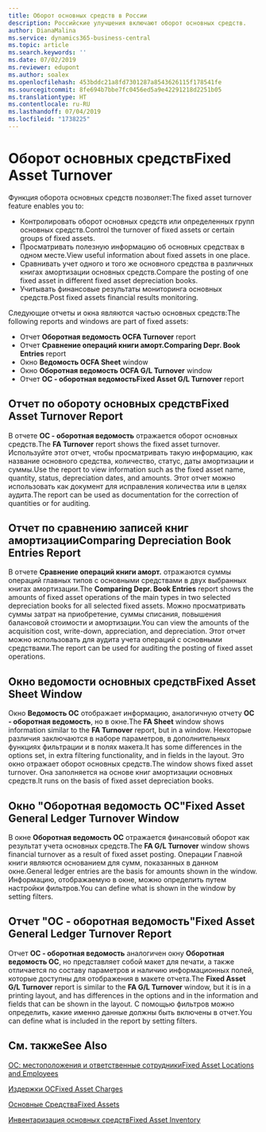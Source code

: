 ```yaml
---
title: Оборот основных средств в России
description: Российские улучшения включают оборот основных средств.
author: DianaMalina
ms.service: dynamics365-business-central
ms.topic: article
ms.search.keywords: ''
ms.date: 07/02/2019
ms.reviewer: edupont
ms.author: soalex
ms.openlocfilehash: 453bddc21a8fd7301287a8543626115f178541fe
ms.sourcegitcommit: 8fe694b7bbe7fc0456ed5a9e42291218d2251b05
ms.translationtype: HT
ms.contentlocale: ru-RU
ms.lasthandoff: 07/04/2019
ms.locfileid: "1738225"
---
```

# <a name="fixed-asset-turnover"></a><span data-ttu-id="fdd67-103">Оборот основных средств</span><span class="sxs-lookup"><span data-stu-id="fdd67-103">Fixed Asset Turnover</span></span>

<span data-ttu-id="fdd67-104">Функция оборота основных средств позволяет:</span><span class="sxs-lookup"><span data-stu-id="fdd67-104">The fixed asset turnover feature enables you to:</span></span> 

- <span data-ttu-id="fdd67-105">Контролировать оборот основных средств или определенных групп основных средств.</span><span class="sxs-lookup"><span data-stu-id="fdd67-105">Control the turnover of fixed assets or certain groups of fixed assets.</span></span>
- <span data-ttu-id="fdd67-106">Просматривать полезную информацию об основных средствах в одном месте.</span><span class="sxs-lookup"><span data-stu-id="fdd67-106">View useful information about fixed assets in one place.</span></span>
- <span data-ttu-id="fdd67-107">Сравнивать учет одного и того же основного средства в различных книгах амортизации основных средств.</span><span class="sxs-lookup"><span data-stu-id="fdd67-107">Compare the posting of one fixed asset in different fixed asset depreciation books.</span></span>
- <span data-ttu-id="fdd67-108">Учитывать финансовые результаты мониторинга основных средств.</span><span class="sxs-lookup"><span data-stu-id="fdd67-108">Post fixed assets financial results monitoring.</span></span> 

<span data-ttu-id="fdd67-109">Следующие отчеты и окна являются частью основных средств:</span><span class="sxs-lookup"><span data-stu-id="fdd67-109">The following reports and windows are part of fixed assets:</span></span> 

- <span data-ttu-id="fdd67-110">Отчет **Оборотная ведомость ОС**</span><span class="sxs-lookup"><span data-stu-id="fdd67-110">**FA Turnover** report</span></span>
- <span data-ttu-id="fdd67-111">Отчет **Сравнение операций книги аморт.**</span><span class="sxs-lookup"><span data-stu-id="fdd67-111">**Comparing Depr. Book Entries** report</span></span>
- <span data-ttu-id="fdd67-112">Окно **Ведомость ОС**</span><span class="sxs-lookup"><span data-stu-id="fdd67-112">**FA Sheet** window</span></span>
- <span data-ttu-id="fdd67-113">Окно **Оборотная ведомость ОС**</span><span class="sxs-lookup"><span data-stu-id="fdd67-113">**FA G/L Turnover** window</span></span>
- <span data-ttu-id="fdd67-114">Отчет **ОС - оборотная ведомость**</span><span class="sxs-lookup"><span data-stu-id="fdd67-114">**Fixed Asset G/L Turnover** report</span></span>

 

## <a name="fixed-asset-turnover-report"></a><span data-ttu-id="fdd67-115">Отчет по обороту основных средств</span><span class="sxs-lookup"><span data-stu-id="fdd67-115">Fixed Asset Turnover Report</span></span> 

<span data-ttu-id="fdd67-116">В отчете **ОС - оборотная ведомость** отражается оборот основных средств.</span><span class="sxs-lookup"><span data-stu-id="fdd67-116">The **FA Turnover** report shows the fixed asset turnover.</span></span> <span data-ttu-id="fdd67-117">Используйте этот отчет, чтобы просматривать такую информацию, как название основного средства, количество, статус, даты амортизации и суммы.</span><span class="sxs-lookup"><span data-stu-id="fdd67-117">Use the report to view information such as the fixed asset name, quantity, status, depreciation dates, and amounts.</span></span> <span data-ttu-id="fdd67-118">Этот отчет можно использовать как документ для исправления количества или в целях аудита.</span><span class="sxs-lookup"><span data-stu-id="fdd67-118">The report can be used as documentation for the correction of quantities or for auditing.</span></span>

 

## <a name="comparing-depreciation-book-entries-report"></a><span data-ttu-id="fdd67-119">Отчет по сравнению записей книг амортизации</span><span class="sxs-lookup"><span data-stu-id="fdd67-119">Comparing Depreciation Book Entries Report</span></span> 

<span data-ttu-id="fdd67-120">В отчете **Сравнение операций книги аморт.** отражаются суммы операций главных типов с основными средствами в двух выбранных книгах амортизации.</span><span class="sxs-lookup"><span data-stu-id="fdd67-120">The **Comparing Depr. Book Entries** report shows the amounts of fixed asset operations of the main types in two selected depreciation books for all selected fixed assets.</span></span> <span data-ttu-id="fdd67-121">Можно просматривать суммы затрат на приобретение, суммы списания, повышения балансовой стоимости и амортизации.</span><span class="sxs-lookup"><span data-stu-id="fdd67-121">You can view the amounts of the acquisition cost, write-down, appreciation, and depreciation.</span></span> <span data-ttu-id="fdd67-122">Этот отчет можно использовать для аудита учета операций с основными средствами.</span><span class="sxs-lookup"><span data-stu-id="fdd67-122">The report can be used for auditing the posting of fixed asset operations.</span></span>

 

## <a name="fixed-asset-sheet-window"></a><span data-ttu-id="fdd67-123">Окно ведомости основных средств</span><span class="sxs-lookup"><span data-stu-id="fdd67-123">Fixed Asset Sheet Window</span></span>

<span data-ttu-id="fdd67-124">Окно **Ведомость ОС** отображает информацию, аналогичную отчету **ОС - оборотная ведомость**, но в окне.</span><span class="sxs-lookup"><span data-stu-id="fdd67-124">The **FA Sheet** window shows information similar to the **FA Turnover** report, but in a window.</span></span> <span data-ttu-id="fdd67-125">Некоторые различия заключаются в наборе параметров, в дополнительных функциях фильтрации и в полях макета.</span><span class="sxs-lookup"><span data-stu-id="fdd67-125">It has some differences in the options set, in extra filtering functionality, and in fields in the layout.</span></span> <span data-ttu-id="fdd67-126">Это окно отражает оборот основных средств.</span><span class="sxs-lookup"><span data-stu-id="fdd67-126">The window shows fixed asset turnover.</span></span> <span data-ttu-id="fdd67-127">Она заполняется на основе книг амортизации основных средств.</span><span class="sxs-lookup"><span data-stu-id="fdd67-127">It runs on the basis of fixed asset depreciation books.</span></span>

 

## <a name="fixed-asset-general-ledger-turnover-window"></a><span data-ttu-id="fdd67-128">Окно "Оборотная ведомость ОС"</span><span class="sxs-lookup"><span data-stu-id="fdd67-128">Fixed Asset General Ledger Turnover Window</span></span> 

<span data-ttu-id="fdd67-129">В окне **Оборотная ведомость ОС** отражается финансовый оборот как результат учета основных средств.</span><span class="sxs-lookup"><span data-stu-id="fdd67-129">The **FA G/L Turnover** window shows financial turnover as a result of fixed asset posting.</span></span> <span data-ttu-id="fdd67-130">Операции Главной книги являются основанием для сумм, показанных в данном окне.</span><span class="sxs-lookup"><span data-stu-id="fdd67-130">General ledger entries are the basis for amounts shown in the window.</span></span> <span data-ttu-id="fdd67-131">Информацию, отображаемую в окне, можно определить путем настройки фильтров.</span><span class="sxs-lookup"><span data-stu-id="fdd67-131">You can define what is shown in the window by setting filters.</span></span>

 

## <a name="fixed-asset-general-ledger-turnover-report"></a><span data-ttu-id="fdd67-132">Отчет "ОС - оборотная ведомость"</span><span class="sxs-lookup"><span data-stu-id="fdd67-132">Fixed Asset General Ledger Turnover Report</span></span>

<span data-ttu-id="fdd67-133">Отчет **ОС - оборотная ведомость** аналогичен окну **Оборотная ведомость ОС**, но представляет собой макет для печати, а также отличается по составу параметров и наличию информационных полей, которые доступны для отображения в макете отчета.</span><span class="sxs-lookup"><span data-stu-id="fdd67-133">The **Fixed Asset G/L Turnover** report is similar to the **FA G/L Turnover** window, but it is in a printing layout, and has differences in the options and in the information and fields that can be shown in the layout.</span></span> <span data-ttu-id="fdd67-134">С помощью фильтров можно определить, какие именно данные должны быть включены в отчет.</span><span class="sxs-lookup"><span data-stu-id="fdd67-134">You can define what is included in the report by setting filters.</span></span>

 

## <a name="see-also"></a><span data-ttu-id="fdd67-135">См. также</span><span class="sxs-lookup"><span data-stu-id="fdd67-135">See Also</span></span> 

[<span data-ttu-id="fdd67-136">ОС: местоположения и ответственные сотрудники</span><span class="sxs-lookup"><span data-stu-id="fdd67-136">Fixed Asset Locations and Employees</span></span>](Fixed-Asset-Locations-and-Employees.md)

[<span data-ttu-id="fdd67-137">Издержки ОС</span><span class="sxs-lookup"><span data-stu-id="fdd67-137">Fixed Asset Charges</span></span>](Fixed-Asset-Charges.md)

[<span data-ttu-id="fdd67-138">Основные Средства</span><span class="sxs-lookup"><span data-stu-id="fdd67-138">Fixed Assets</span></span>](fixed-assets.md)

[<span data-ttu-id="fdd67-139">Инвентаризация основных средств</span><span class="sxs-lookup"><span data-stu-id="fdd67-139">Fixed Asset Inventory</span></span>](Fixed-Asset-Inventory.md)
